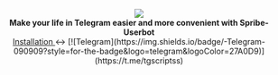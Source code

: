 <p align="center">
  <img src="https://github.com/Pr0n1xGH/scr/blob/main/logo_spribe.jpg" />
  <br>
  <b>Make your life in Telegram easier and more convenient with Spribe-Userbot</b>
  <br>
  <a href='https://github.com/Pr0n1xGH/spribe-userbot#installation'>
        Installation
  </a>
  <->
  [![Telegram](https://img.shields.io/badge/-Telegram-090909?style=for-the-badge&logo=telegram&logoColor=27A0D9)](https://t.me/tgscriptss)
  <br>
</p>
